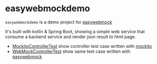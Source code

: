 # easywebmockdemo

`easywebmockdemo` is a demo project for [easywebmock](https://github.com/Wuvist/easywebmock/)

It's built with kotlin & Spring Boot, showing a simple web service that consume a backend service and render json result to html page.

* [MockitoControllerTest](src/test/kotlin/com/blogwind/easywebmockdemo/MockitoControllerTest.kt) show controller test case written with [mockito](https://site.mockito.org/)
* [WebMockControllerTest](src/test/kotlin/com/blogwind/easywebmockdemo/WebMockControllerTest.kt) show same test case written with [easywebmock](https://github.com/Wuvist/easywebmock/) 
